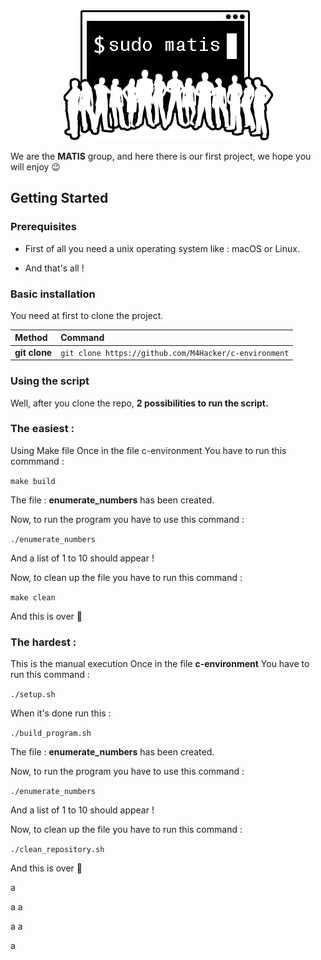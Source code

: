<div align="center"><img src="img.png"/></div>

We are the **MATIS** group, and here there is our first project, we hope you will enjoy 😉



## Getting Started


### Prerequisites

- First of all you need a unix operating system like : macOS or Linux.

- And that's all ! 


### Basic installation

You need at first to clone the project.

| Method         | Command                                                                                           |
|:---------------|:--------------------------------------------------------------------------------------------------|
| **git clone**  | `git clone https://github.com/M4Hacker/c-environment`                                             |  


### Using the script

Well, after you clone the repo, **2 possibilities to run the script.**

### The easiest : 

Using Make file 
Once in the file c-environment 
You have to run this commmand :

`make build`

The file : **enumerate_numbers** has been created.

Now, to run the program you have to use this command : 

`./enumerate_numbers`

And a list of 1 to 10 should appear !

Now, to clean up the file you have to run this command : 

`make clean`

And this is over 🎉

### The hardest : 

This is the manual execution
Once in the file **c-environment**
You have to run this command : 

`./setup.sh`

When it's done run this : 

`./build_program.sh`

The file : **enumerate_numbers** has been created.

Now, to run the program you have to use this command : 

`./enumerate_numbers`

And a list of 1 to 10 should appear !

Now, to clean up the file you have to run this command : 

`./clean_repository.sh`

And this is over 🎉

a

a
a





a
a

a